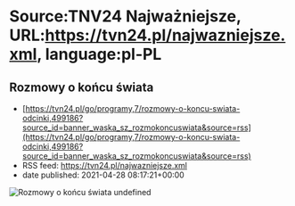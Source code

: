 # Source:TNV24 Najważniejsze, URL:https://tvn24.pl/najwazniejsze.xml, language:pl-PL

## Rozmowy o końcu świata
 - [https://tvn24.pl/go/programy,7/rozmowy-o-koncu-swiata-odcinki,499186?source_id=banner_waska_sz_rozmokoncuswiata&source=rss](https://tvn24.pl/go/programy,7/rozmowy-o-koncu-swiata-odcinki,499186?source_id=banner_waska_sz_rozmokoncuswiata&source=rss)
 - RSS feed: https://tvn24.pl/najwazniejsze.xml
 - date published: 2021-04-28 08:17:21+00:00

<img alt="Rozmowy o końcu świata" src="https://tvn24.pl/najnowsze/cdn-zdjecie-i1b4xh-2-koniec-swiata-5079799/alternates/LANDSCAPE_1280" />
    undefined

